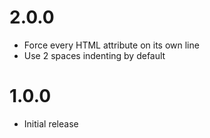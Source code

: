 # 2.0.0

- Force every HTML attribute on its own line
- Use 2 spaces indenting by default

# 1.0.0

- Initial release
